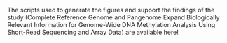 The scripts used to generate the figures and support the findings of the study (Complete Reference Genome and Pangenome Expand Biologically Relevant Information for Genome-Wide DNA Methylation Analysis Using Short-Read Sequencing and Array Data) are available here!
